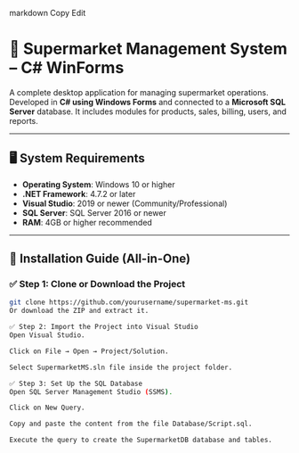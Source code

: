 
markdown
Copy
Edit
# 🛒 Supermarket Management System – C# WinForms

A complete desktop application for managing supermarket operations. Developed in **C# using Windows Forms** and connected to a **Microsoft SQL Server** database. It includes modules for products, sales, billing, users, and reports.

---

## 🖥️ System Requirements

- **Operating System**: Windows 10 or higher
- **.NET Framework**: 4.7.2 or later
- **Visual Studio**: 2019 or newer (Community/Professional)
- **SQL Server**: SQL Server 2016 or newer
- **RAM**: 4GB or higher recommended

---

## 🔧 Installation Guide (All-in-One)

### ✅ Step 1: Clone or Download the Project

```bash
git clone https://github.com/yourusername/supermarket-ms.git
Or download the ZIP and extract it.

✅ Step 2: Import the Project into Visual Studio
Open Visual Studio.

Click on File → Open → Project/Solution.

Select SupermarketMS.sln file inside the project folder.

✅ Step 3: Set Up the SQL Database
Open SQL Server Management Studio (SSMS).

Click on New Query.

Copy and paste the content from the file Database/Script.sql.

Execute the query to create the SupermarketDB database and tables.

